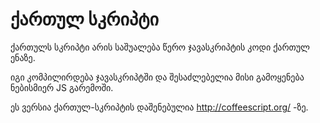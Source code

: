 ქართულ სკრიპტი
=====

ქართულს სკრიპტი არის საშუალება წერო ჯავასკრიპტის კოდი ქართულ ენაზე.

იგი კომპილირდება ჯავასკრიპტში და შესაძლებელია მისი გამოყენება ნებისმიერ JS გარემოში.


ეს ვერსია ქართულ-სკრიპტის დაშენებულია http://coffeescript.org/ -ზე.
